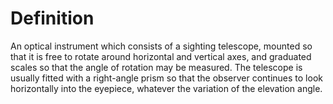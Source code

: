 # Definition

An optical instrument which consists of a sighting telescope, mounted so
that it is free to rotate around horizontal and vertical axes, and
graduated scales so that the angle of rotation may be measured. The
telescope is usually fitted with a right-angle prism so that the
observer continues to look horizontally into the eyepiece, whatever the
variation of the elevation angle.
